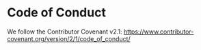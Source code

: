 # Code of Conduct

We follow the Contributor Covenant v2.1:
https://www.contributor-covenant.org/version/2/1/code_of_conduct/
